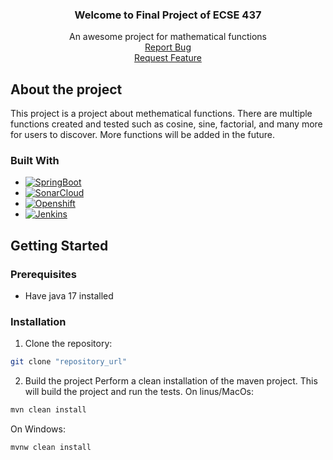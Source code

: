   <h3 align="center">Welcome to Final Project of ECSE 437</h3>
  <p align="center">
    An awesome project for mathematical functions
    <br />
    <a href="https://github.com/yasminamatta/ECSE-437-Final-Project/issues">Report Bug</a>
    <br />
    <a href="https://github.com/yasminamatta/ECSE-437-Final-Project/issues">Request Feature</a>
  </p>
</div>

## About the project
This project is a project about methematical functions. There are multiple functions created and tested such as cosine, sine, factorial, and many more for users to discover. More functions will be added in the future.

### Built With

* [![SpringBoot][SprintBootB]][SpringBoot_url]
* [![SonarCloud][SonarCloudB]][SonarCloud_url]
* [![Openshift][OpenshiftB]][Openshift_url]
* [![Jenkins][JenkinsB]][Jenkins_url]

## Getting Started

### Prerequisites

  - Have java 17 installed
  
### Installation
1. Clone the repository:  
```sh 
git clone "repository_url"
```

2. Build the project
Perform a clean installation of the maven project. This will build the project and run the tests.
On linus/MacOs:
```sh
mvn clean install
```
On Windows:
```sh
mvnw clean install
```


[JenkinsB]:https://img.shields.io/badge/Jenkins-grey?style=for-the-badge&logo=jenkins
[Jenkins_url]:https://www.jenkins.io/
[SprintBootB]:https://img.shields.io/badge/Spring-brightgreen?style=for-the-badge&logo=spring
[SpringBoot_url]:https://spring.io/projects/spring-boot
[SonarCloudB]:https://img.shields.io/badge/sonar-white?style=for-the-badge&logo=sonar
[SonarCloud_url]:https://www.sonarsource.com/products/sonarcloud/
[OpenshiftB]:https://img.shields.io/badge/openshift-red?style=for-the-badge&logo=Red%20Hat%20Open%20Shift
[Openshift_url]:https://www.redhat.com/en/technologies/cloud-computing/openshift







































